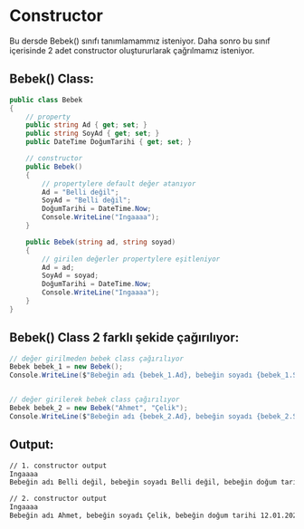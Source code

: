 # Constructor
Bu dersde Bebek() sınıfı tanımlamammız isteniyor. Daha sonro bu sınıf içerisinde 2 adet constructor oluştururlarak çağrılmamız isteniyor.


## Bebek() Class:
```C#
public class Bebek
{
    // property
    public string Ad { get; set; }
    public string SoyAd { get; set; }
    public DateTime DoğumTarihi { get; set; }

    // constructor
    public Bebek()
    {
        // propertylere default değer atanıyor
        Ad = "Belli değil";
        SoyAd = "Belli değil";
        DoğumTarihi = DateTime.Now;
        Console.WriteLine("Ingaaaa");
    }

    public Bebek(string ad, string soyad)
    {
        // girilen değerler propertylere eşitleniyor
        Ad = ad;
        SoyAd = soyad;
        DoğumTarihi = DateTime.Now;
        Console.WriteLine("Ingaaaa");
    }
}
```

## Bebek() Class 2 farklı şekide çağırılıyor:
```C#
// değer girilmeden bebek class çağırılıyor
Bebek bebek_1 = new Bebek();
Console.WriteLine($"Bebeğin adı {bebek_1.Ad}, bebeğin soyadı {bebek_1.SoyAd}, bebeğin doğum tarihi {bebek_1.DoğumTarihi}");


// değer girilerek bebek class çağırılıyor
Bebek bebek_2 = new Bebek("Ahmet", "Çelik");
Console.WriteLine($"Bebeğin adı {bebek_2.Ad}, bebeğin soyadı {bebek_2.SoyAd}, bebeğin doğum tarihi {bebek_2.DoğumTarihi}");
```

## Output:
```bash
// 1. constructor output
Ingaaaa
Bebeğin adı Belli değil, bebeğin soyadı Belli değil, bebeğin doğum tarihi 12.01.2025

// 2. constructor output
Ingaaaa
Bebeğin adı Ahmet, bebeğin soyadı Çelik, bebeğin doğum tarihi 12.01.2025
```